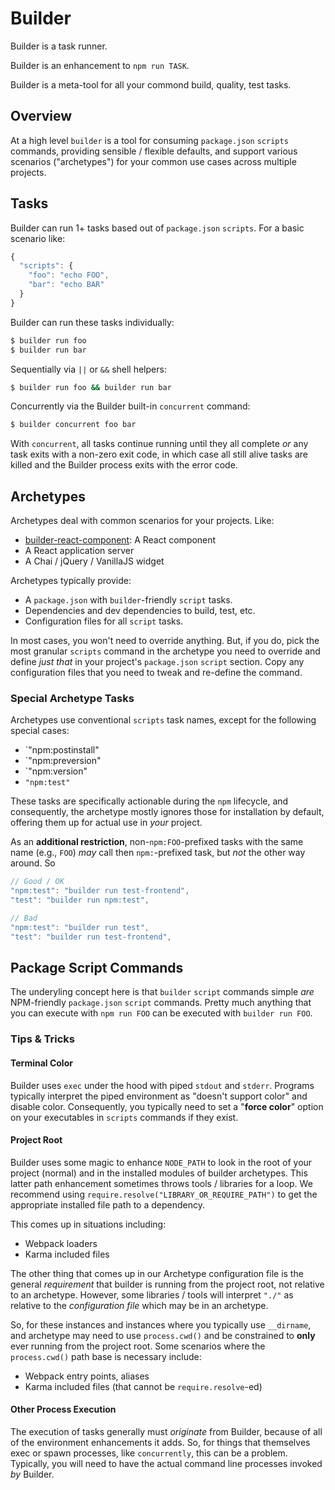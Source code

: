Builder
=======

Builder is a task runner.

Builder is an enhancement to `npm run TASK`.

Builder is a meta-tool for all your commond build, quality, test tasks.

## Overview

At a high level `builder` is a tool for consuming `package.json` `scripts`
commands, providing sensible / flexible defaults, and support various scenarios
("archetypes") for your common use cases across multiple projects.

## Tasks

Builder can run 1+ tasks based out of `package.json` `scripts`. For a basic
scenario like:

```js
{
  "scripts": {
    "foo": "echo FOO",
    "bar": "echo BAR"
  }
}
```

Builder can run these tasks individually:

```sh
$ builder run foo
$ builder run bar
```

Sequentially via `||` or `&&` shell helpers:

```sh
$ builder run foo && builder run bar
```

Concurrently via the Builder built-in `concurrent` command:

```sh
$ builder concurrent foo bar
```

With `concurrent`, all tasks continue running until they all complete _or_
any task exits with a non-zero exit code, in which case all still alive tasks
are killed and the Builder process exits with the error code.

## Archetypes

Archetypes deal with common scenarios for your projects. Like:

* [builder-react-component][]: A React component
* A React application server
* A Chai / jQuery / VanillaJS widget

Archetypes typically provide:

* A `package.json` with `builder`-friendly `script` tasks.
* Dependencies and dev dependencies to build, test, etc.
* Configuration files for all `script` tasks.

In most cases, you won't need to override anything. But, if you do, pick the
most granular `scripts` command in the archetype you need to override and
define _just that_ in your project's `package.json` `script` section. Copy
any configuration files that you need to tweak and re-define the command.

### Special Archetype Tasks

Archetypes use conventional `scripts` task names, except for the following
special cases:

* `"npm:postinstall"
* `"npm:preversion"
* `"npm:version"
* `"npm:test"`

These tasks are specifically actionable during the `npm` lifecycle, and
consequently, the archetype mostly ignores those for installation by default,
offering them up for actual use in _your_ project.

As an **additional restriction**, non-`npm:FOO`-prefixed tasks with the same
name (e.g., `FOO`) _may_ call then `npm:`-prefixed task, but _not_ the other
way around. So

```js
// Good / OK
"npm:test": "builder run test-frontend",
"test": "builder run npm:test",

// Bad
"npm:test": "builder run test",
"test": "builder run test-frontend",
````

## Package Script Commands

The underyling concept here is that `builder` `script` commands simple _are_
NPM-friendly `package.json` `script` commands. Pretty much anything that you
can execute with `npm run FOO` can be executed with `builder run FOO`.

### Tips & Tricks

#### Terminal Color

Builder uses `exec` under the hood with piped `stdout` and `stderr`. Programs
typically interpret the piped environment as "doesn't support color" and
disable color. Consequently, you typically need to set a "**force color**"
option on your executables in `scripts` commands if they exist.

#### Project Root

Builder uses some magic to enhance `NODE_PATH` to look in the root of your
project (normal) and in the installed modules of builder archetypes. This
latter path enhancement sometimes throws tools / libraries for a loop. We
recommend using `require.resolve("LIBRARY_OR_REQUIRE_PATH")` to get the
appropriate installed file path to a dependency.

This comes up in situations including:

* Webpack loaders
* Karma included files

The other thing that comes up in our Archetype configuration file is the
general _requirement_ that builder is running from the project root, not
relative to an archetype. However, some libraries / tools will interpret
`"./"` as relative to the _configuration file_ which may be in an archetype.

So, for these instances and instances where you typically use `__dirname`,
and archetype may need to use `process.cwd()` and be constrained to **only**
ever running from the project root. Some scenarios where the `process.cwd()`
path base is necessary include:

* Webpack entry points, aliases
* Karma included files (that cannot be `require.resolve`-ed)

#### Other Process Execution

The execution of tasks generally must _originate_ from Builder, because of all
of the environment enhancements it adds. So, for things that themselves exec
or spawn processes, like `concurrently`, this can be a problem. Typically, you
will need to have the actual command line processes invoked _by_ Builder.

[builder-react-component]: https://github.com/FormidableLabs/builder-react-component
